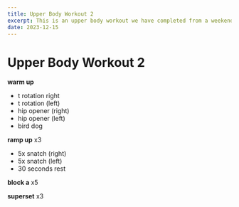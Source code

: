 ```yaml
---
title: Upper Body Workout 2
excerpt: This is an upper body workout we have completed from a weekend workout. Enjoy. 
date: 2023-12-15
---
```


# Upper Body Workout 2 

**warm up**

- t rotation right
- t rotation (left)
- hip opener (right)
- hip opener (left)
- bird dog

**ramp up** x3

- 5x snatch (right)
- 5x snatch (left)
- 30 seconds rest

**block a** x5

**superset** x3
	
	